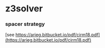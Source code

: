 # z3solver


### spacer strategy

[see https://arieg.bitbucket.io/pdf/cirm18.pdf](https://arieg.bitbucket.io/pdf/cirm18.pdf)
